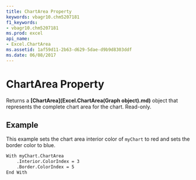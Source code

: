 ```yaml
---
title: ChartArea Property
keywords: vbagr10.chm5207181
f1_keywords:
- vbagr10.chm5207181
ms.prod: excel
api_name:
- Excel.ChartArea
ms.assetid: 1af59d11-2b63-d629-5dae-d9b9d8303ddf
ms.date: 06/08/2017
---
```



# ChartArea Property

Returns a  **[ChartArea](Excel.ChartArea(Graph object).md)** object that represents the complete chart area for the chart. Read-only.


## Example

This example sets the chart area interior color of  `myChart` to red and sets the border color to blue.


```vb
With myChart.ChartArea 
    .Interior.ColorIndex = 3 
    .Border.ColorIndex = 5 
End With
```


